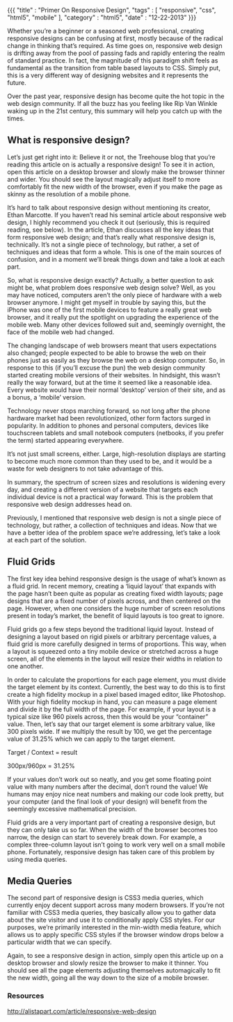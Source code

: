 {{{
    "title"    : "Primer On Responsive Design",
    "tags"     : [ "responsive", "css", "html5", "mobile" ],
    "category" : "html5",
    "date"     : "12-22-2013"
}}}

Whether you’re a beginner or a seasoned web professional, creating responsive designs can be confusing at first, mostly because of the radical change in thinking that’s required. As time goes on, responsive web design is drifting away from the pool of passing fads and rapidly entering the realm of standard practice. In fact, the magnitude of this paradigm shift feels as fundamental as the transition from table based layouts to CSS. Simply put, this is a very different way of designing websites and it represents the future.

Over the past year, responsive design has become quite the hot topic in the web design community. If all the buzz has you feeling like Rip Van Winkle waking up in the 21st century, this summary will help you catch up with the times.

## What is responsive design? ##

Let’s just get right into it: Believe it or not, the Treehouse blog that you’re reading this article on is actually a responsive design! To see it in action, open this article on a desktop browser and slowly make the browser thinner and wider. You should see the layout magically adjust itself to more comfortably fit the new width of the browser, even if you make the page as skinny as the resolution of a mobile phone.

It’s hard to talk about responsive design without mentioning its creator, Ethan Marcotte. If you haven’t read his seminal article about responsive web design, I highly recommend you check it out (seriously, this is required reading, see below). In the article, Ethan discusses all the key ideas that form responsive web design; and that’s really what responsive design is, technically. It’s not a single piece of technology, but rather, a set of techniques and ideas that form a whole. This is one of the main sources of confusion, and in a moment we’ll break things down and take a look at each part.

So, what is responsive design exactly? Actually, a better question to ask might be, what problem does responsive web design solve? Well, as you may have noticed, computers aren’t the only piece of hardware with a web browser anymore. I might get myself in trouble by saying this, but the iPhone was one of the first mobile devices to feature a really great web browser, and it really put the spotlight on upgrading the experience of the mobile web. Many other devices followed suit and, seemingly overnight, the face of the mobile web had changed.

The changing landscape of web browsers meant that users expectations also changed; people expected to be able to browse the web on their phones just as easily as they browse the web on a desktop computer. So, in response to this (if you’ll excuse the pun) the web design community started creating mobile versions of their websites. In hindsight, this wasn’t really the way forward, but at the time it seemed like a reasonable idea. Every website would have their normal ‘desktop’ version of their site, and as a bonus, a ‘mobile’ version.

Technology never stops marching forward, so not long after the phone hardware market had been revolutionized, other form factors surged in popularity. In addition to phones and personal computers, devices like touchscreen tablets and small notebook computers (netbooks, if you prefer the term) started appearing everywhere.

It’s not just small screens, either. Large, high-resolution displays are starting to become much more common than they used to be, and it would be a waste for web designers to not take advantage of this.

In summary, the spectrum of screen sizes and resolutions is widening every day, and creating a different version of a website that targets each individual device is not a practical way forward. This is the problem that responsive web design addresses head on.

Previously, I mentioned that responsive web design is not a single piece of technology, but rather, a collection of techniques and ideas. Now that we have a better idea of the problem space we’re addressing, let’s take a look at each part of the solution.

## Fluid Grids ##

The first key idea behind responsive design is the usage of what’s known as a fluid grid. In recent memory, creating a ‘liquid layout’ that expands with the page hasn’t been quite as popular as creating fixed width layouts; page designs that are a fixed number of pixels across, and then centered on the page. However, when one considers the huge number of screen resolutions present in today’s market, the benefit of liquid layouts is too great to ignore.

Fluid grids go a few steps beyond the traditional liquid layout. Instead of designing a layout based on rigid pixels or arbitrary percentage values, a fluid grid is more carefully designed in terms of proportions. This way, when a layout is squeezed onto a tiny mobile device or stretched across a huge screen, all of the elements in the layout will resize their widths in relation to one another.

In order to calculate the proportions for each page element, you must divide the target element by its context. Currently, the best way to do this is to first create a high fidelity mockup in a pixel based imaged editor, like Photoshop. With your high fidelity mockup in hand, you can measure a page element and divide it by the full width of the page. For example, if your layout is a typical size like 960 pixels across, then this would be your “container” value. Then, let’s say that our target element is some arbitrary value, like 300 pixels wide. If we multiply the result by 100, we get the percentage value of 31.25% which we can apply to the target element.

Target / Context = result

300px/960px = 31.25%

If your values don’t work out so neatly, and you get some floating point value with many numbers after the decimal, don’t round the value! We humans may enjoy nice neat numbers and making our code look pretty, but your computer (and the final look of your design) will benefit from the seemingly excessive mathematical precision.

Fluid grids are a very important part of creating a responsive design, but they can only take us so far. When the width of the browser becomes too narrow, the design can start to severely break down. For example, a complex three-column layout isn’t going to work very well on a small mobile phone. Fortunately, responsive design has taken care of this problem by using media queries.

## Media Queries ##

The second part of responsive design is CSS3 media queries, which currently enjoy decent support across many modern browsers. If you’re not familiar with CSS3 media queries, they basically allow you to gather data about the site visitor and use it to conditionally apply CSS styles. For our purposes, we’re primarily interested in the min-width media feature, which allows us to apply specific CSS styles if the browser window drops below a particular width that we can specify.

Again, to see a responsive design in action, simply open this article up on a desktop browser and slowly resize the browser to make it thinner. You should see all the page elements adjusting themselves automagically to fit the new width, going all the way down to the size of a mobile browser.

### Resources ###

http://alistapart.com/article/responsive-web-design